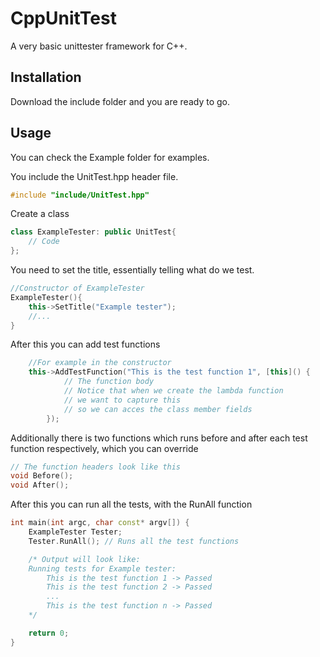 # CppUnitTest

A very basic unittester framework for C++.

## Installation

Download the include folder and you are ready to go.

## Usage

You can check the Example folder for examples.

You include the UnitTest.hpp header file. 
```cpp
#include "include/UnitTest.hpp"
```
Create a class
```cpp
class ExampleTester: public UnitTest{
    // Code
};
```
You need to set the title, essentially telling what do we test.
```cpp
//Constructor of ExampleTester
ExampleTester(){
    this->SetTitle("Example tester");
    //...
}
```
After this you can add test functions
```cpp
    //For example in the constructor
    this->AddTestFunction("This is the test function 1", [this]() {
            // The function body
            // Notice that when we create the lambda function 
            // we want to capture this
            // so we can acces the class member fields
        });
```
Additionally there is two functions which runs before and after each test function respectively, which you can override
```cpp
// The function headers look like this
void Before();
void After();
```
After this you can run all the tests, with the RunAll function
```cpp
int main(int argc, char const* argv[]) {
    ExampleTester Tester;
    Tester.RunAll(); // Runs all the test functions

    /* Output will look like:
    Running tests for Example tester:
        This is the test function 1 -> Passed
        This is the test function 2 -> Passed
        ...
        This is the test function n -> Passed
    */

    return 0;
}
```